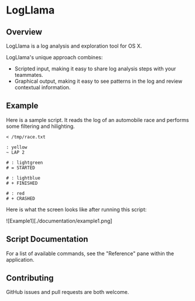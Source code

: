# LogLlama

## Overview

LogLlama is a log analysis and exploration tool for OS X.  

LogLlama's unique approach combines:
* Scripted input, making it easy to share log analysis steps with your teammates.
* Graphical output, making it easy to see patterns in the log and review contextual information.

## Example

Here is a sample script.  It reads the log of an automobile race and performs some filtering and hilighting.

```
< /tmp/race.txt

: yellow
~ LAP 2

# : lightgreen
# = STARTED

# : lightblue
# + FINISHED

# : red
# + CRASHED
```

Here is what the screen looks like after running this script:

![Example1][./documentation/example1.png]

## Script Documentation

For a list of available commands, see the "Reference" pane within the application.

## Contributing

GitHub issues and pull requests are both welcome.

